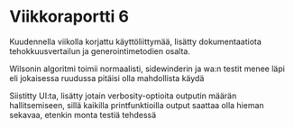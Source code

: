 # Viikkoraportti 6

Kuudennella viikolla korjattu käyttöliittymää, lisätty dokumentaatiota tehokkuusvertailun ja 
generointimetodien osalta. 

Wilsonin algoritmi toimii normaalisti, sidewinderin ja wa:n testit menee läpi eli jokaisessa ruudussa pitäisi olla
mahdollista käydä

Siistitty UI:ta, lisätty jotain verbosity-optioita outputin määrän hallitsemiseen, sillä 
kaikilla printfunktioilla output saattaa olla hieman sekavaa, etenkin monta testiä tehdessä
